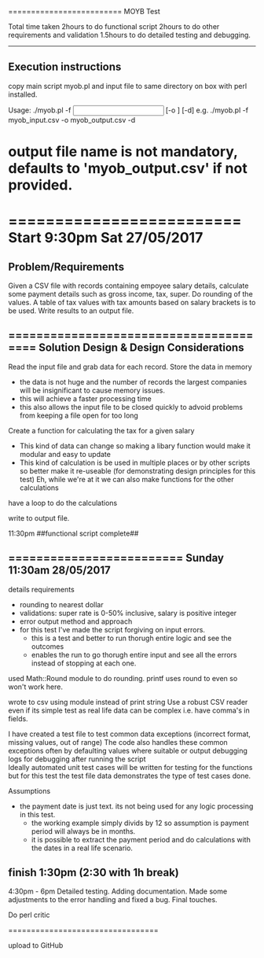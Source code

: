 =========================
MOYB Test

Total time taken
2hours to do functional script
2hours to do other requirements and validation
1.5hours to do detailed testing and debugging.

----------------------
Execution instructions
----------------------
copy main script myob.pl and input file to same directory on box with perl installed.

Usage: ./myob.pl -f <INPUT FILE NAME> [-o <OUTPUT FILE NAME>] [-d]
e.g.
./myob.pl -f myob_input.csv -o myob_output.csv -d

output file name is not mandatory, defaults to 'myob_output.csv' if not provided.
=========================

=========================
Start 9:30pm Sat 27/05/2017
========
Problem/Requirements
--------
Given a CSV file with records containing empoyee salary details, calculate some payment details such as gross income, tax, super.
Do rounding of the values.
A table of tax values with tax amounts based on salary brackets is to be used.
Write results to an output file.

=======================================
Solution Design & Design Considerations
---------------------------------------
Read the input file and grab data for each record.
Store the data in memory
 - the data is not huge and the number of records the largest companies will be insignificant to cause memory issues.
 - this will achieve a faster processing time
 - this also allows the input file to be closed quickly to advoid problems from keeping a file open for too long
 
Create a function for calculating the tax for a given salary
 - This kind of data can change so making a libary function would make it modular and easy to update
 - This kind of calculation is be used in multiple places or by other scripts so better make it re-useable (for demonstrating design principles for this test)
Eh, while we're at it we can also make functions for the other calculations

have a loop to do the calculations 

write to output file.

11:30pm
##functional script complete##

=========================
Sunday 11:30am 28/05/2017
-------------------------
details requirements
- rounding to nearest dollar
- validations: super rate is 0-50% inclusive, salary is positive integer
- error output method and approach
 - for this test I've made the script forgiving on input errors.
   - this is a test and better to run thorugh entire logic and see the outcomes
   - enables the run to go thorugh entire input and see all the errors instead of stopping at each one.

used Math::Round module to do rounding. printf uses round to even so won't work here.

wrote to csv using module instead of print string
Use a robust CSV reader even if its simple test as real life data can be complex i.e. have comma's in fields.

I have created a test file to test common data exceptions (incorrect format, missing values, out of range)
The code also handles these common exceptions often by defaulting values where suitable or output debugging logs for debugging after running the script  
Ideally automated unit test cases will be written for testing for the functions but for this test the test file data demonstrates the type of test cases done.

Assumptions
 - the payment date is just text. its not being used for any logic processing in this test. 
   - the working example simply divids by 12 so assumption is payment period will always be in months.
   - it is possible to extract the payment period and do calculations with the dates in a real life scenario.
   

finish 1:30pm
(2:30 with 1h break)
-----------------------------

4:30pm - 6pm 
Detailed testing.
Adding documentation.
Made some adjustments to the error handling and fixed a bug.
Final touches.

Do perl critic

=================================

upload to GitHub

